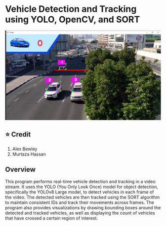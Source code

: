 #  Vehicle Detection and Tracking using YOLO, OpenCV, and SORT
<p align="center">
  <img src="https://github.com/naufaljaya/wowrack-cv-porto/blob/main/asset/object%20count.png?raw=true" alt="Sublime's custom image"/>
</p>

## ⭐ Credit

 1. Alex Bewley
 2. Murtaza Hassan

## Overview
This program performs real-time vehicle detection and tracking in a video stream. It uses the YOLO (You Only Look Once) model for object detection, specifically the YOLOv8 Large model, to detect vehicles in each frame of the video. The detected vehicles are then tracked using the SORT algorithm to maintain consistent IDs and track their movements across frames. The program also provides visualizations by drawing bounding boxes around the detected and tracked vehicles, as well as displaying the count of vehicles that have crossed a certain region of interest.
